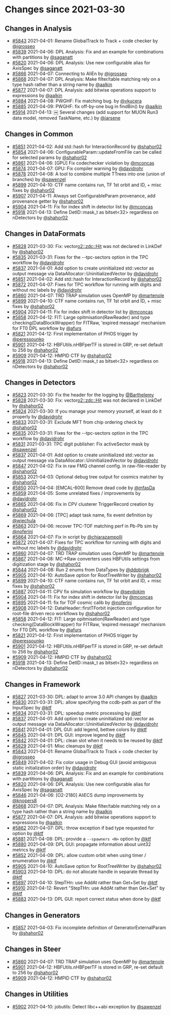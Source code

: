 # Changes since 2021-03-30

## Changes in Analysis

- [#5843](https://github.com/AliceO2Group/AliceO2/pull/5843) 2021-04-01: Rename GlobalTrack to Track + code checker by [@jgrosseo](https://github.com/jgrosseo)
- [#5839](https://github.com/AliceO2Group/AliceO2/pull/5839) 2021-04-06: DPL Analysis: Fix and an example for combinations with partitions by [@saganatt](https://github.com/saganatt)
- [#5820](https://github.com/AliceO2Group/AliceO2/pull/5820) 2021-04-06: DPL Analysis: Use new configurable alias for AxisSpec by [@saganatt](https://github.com/saganatt)
- [#5866](https://github.com/AliceO2Group/AliceO2/pull/5866) 2021-04-07: Connecting to AliEn by [@jgrosseo](https://github.com/jgrosseo)
- [#5868](https://github.com/AliceO2Group/AliceO2/pull/5868) 2021-04-07: DPL Analysis: Make filter/table matching rely on a type hash rather than a string name by [@aalkin](https://github.com/aalkin)
- [#5877](https://github.com/AliceO2Group/AliceO2/pull/5877) 2021-04-07: DPL Analysis: add bitwise operations support to expressions by [@aalkin](https://github.com/aalkin)
- [#5884](https://github.com/AliceO2Group/AliceO2/pull/5884) 2021-04-08: PWGHF: Fix matching bug. by [@vkucera](https://github.com/vkucera)
- [#5885](https://github.com/AliceO2Group/AliceO2/pull/5885) 2021-04-09: PWGHF: fix off-by-one bug in findBin() by [@aalkin](https://github.com/aalkin)
- [#5914](https://github.com/AliceO2Group/AliceO2/pull/5914) 2021-04-13: ￼ Several changes (add support for MUON Run3 data model, removed TaskName, etc.) by [@iarsene](https://github.com/iarsene)
## Changes in Common

- [#5851](https://github.com/AliceO2Group/AliceO2/pull/5851) 2021-04-02: Add std::hash for InteractionRecord by [@shahor02](https://github.com/shahor02)
- [#5854](https://github.com/AliceO2Group/AliceO2/pull/5854) 2021-04-06: ConfigurableParam::updateFromFile can be called for selected params by [@shahor02](https://github.com/shahor02)
- [#5861](https://github.com/AliceO2Group/AliceO2/pull/5861) 2021-04-06: [GPU] Fix codechecker violation by [@mconcas](https://github.com/mconcas)
- [#5874](https://github.com/AliceO2Group/AliceO2/pull/5874) 2021-04-07: GPU: Fix compiler warning by [@davidrohr](https://github.com/davidrohr)
- [#5878](https://github.com/AliceO2Group/AliceO2/pull/5878) 2021-04-08: A tool to combine multiple TTrees into one (union of branches) by [@sawenzel](https://github.com/sawenzel)
- [#5899](https://github.com/AliceO2Group/AliceO2/pull/5899) 2021-04-10: CTF name contains run, TF 1st orbit and ID, + misc fixes by [@shahor02](https://github.com/shahor02)
- [#5907](https://github.com/AliceO2Group/AliceO2/pull/5907) 2021-04-11: Always set ConfigurableParam provenance, add provenance getter by [@shahor02](https://github.com/shahor02)
- [#5904](https://github.com/AliceO2Group/AliceO2/pull/5904) 2021-04-11: Fix for index shift in detector list by [@mconcas](https://github.com/mconcas)
- [#5918](https://github.com/AliceO2Group/AliceO2/pull/5918) 2021-04-13: Define DetID::mask_t as bitset<32> regardless on nDetectors by [@shahor02](https://github.com/shahor02)
## Changes in DataFormats

- [#5828](https://github.com/AliceO2Group/AliceO2/pull/5828) 2021-03-30: Fix: vector<o2::zdc::Hit> was not declared in LinkDef by [@shahor02](https://github.com/shahor02)
- [#5835](https://github.com/AliceO2Group/AliceO2/pull/5835) 2021-03-31: Fixes for the --tpc-sectors option in the TPC workflow by [@davidrohr](https://github.com/davidrohr)
- [#5837](https://github.com/AliceO2Group/AliceO2/pull/5837) 2021-04-01: Add option to create uninitialized std::vector as output message via DataAllocator::UninitializedVector by [@davidrohr](https://github.com/davidrohr)
- [#5851](https://github.com/AliceO2Group/AliceO2/pull/5851) 2021-04-02: Add std::hash for InteractionRecord by [@shahor02](https://github.com/shahor02)
- [#5872](https://github.com/AliceO2Group/AliceO2/pull/5872) 2021-04-07: Fixes for TPC workflow for running with digits and without mc labels by [@davidrohr](https://github.com/davidrohr)
- [#5860](https://github.com/AliceO2Group/AliceO2/pull/5860) 2021-04-07: TRD TRAP simulation uses OpenMP by [@martenole](https://github.com/martenole)
- [#5899](https://github.com/AliceO2Group/AliceO2/pull/5899) 2021-04-10: CTF name contains run, TF 1st orbit and ID, + misc fixes by [@shahor02](https://github.com/shahor02)
- [#5904](https://github.com/AliceO2Group/AliceO2/pull/5904) 2021-04-11: Fix for index shift in detector list by [@mconcas](https://github.com/mconcas)
- [#5858](https://github.com/AliceO2Group/AliceO2/pull/5858) 2021-04-12: FIT: Large opitmisation(RawReader) and type checking(DataBlockWrapper) for FITRaw, 'expired message' mechanism for FT0 DPL workflow by [@afurs](https://github.com/afurs)
- [#5821](https://github.com/AliceO2Group/AliceO2/pull/5821) 2021-04-12: First implementation of PHOS trigger by [@peressounko](https://github.com/peressounko)
- [#5901](https://github.com/AliceO2Group/AliceO2/pull/5901) 2021-04-12: HBFUtils.nHBFperTF is stored in GRP, re-set default to 256 by [@shahor02](https://github.com/shahor02)
- [#5909](https://github.com/AliceO2Group/AliceO2/pull/5909) 2021-04-12: HMPID CTF by [@shahor02](https://github.com/shahor02)
- [#5918](https://github.com/AliceO2Group/AliceO2/pull/5918) 2021-04-13: Define DetID::mask_t as bitset<32> regardless on nDetectors by [@shahor02](https://github.com/shahor02)
## Changes in Detectors

- [#5823](https://github.com/AliceO2Group/AliceO2/pull/5823) 2021-03-30: Fix the header for the logging by [@Barthelemy](https://github.com/Barthelemy)
- [#5828](https://github.com/AliceO2Group/AliceO2/pull/5828) 2021-03-30: Fix: vector<o2::zdc::Hit> was not declared in LinkDef by [@shahor02](https://github.com/shahor02)
- [#5824](https://github.com/AliceO2Group/AliceO2/pull/5824) 2021-03-30: If you manage your memory yourself, at least do it properly by [@davidrohr](https://github.com/davidrohr)
- [#5833](https://github.com/AliceO2Group/AliceO2/pull/5833) 2021-03-31: Exclude MFT from chip ordering check by [@shahor02](https://github.com/shahor02)
- [#5835](https://github.com/AliceO2Group/AliceO2/pull/5835) 2021-03-31: Fixes for the --tpc-sectors option in the TPC workflow by [@davidrohr](https://github.com/davidrohr)
- [#5831](https://github.com/AliceO2Group/AliceO2/pull/5831) 2021-03-31: TPC digit publisher: Fix activeSector mask by [@sawenzel](https://github.com/sawenzel)
- [#5837](https://github.com/AliceO2Group/AliceO2/pull/5837) 2021-04-01: Add option to create uninitialized std::vector as output message via DataAllocator::UninitializedVector by [@davidrohr](https://github.com/davidrohr)
- [#5847](https://github.com/AliceO2Group/AliceO2/pull/5847) 2021-04-02: Fix in raw FMQ channel config. in raw-file-reader by [@shahor02](https://github.com/shahor02)
- [#5853](https://github.com/AliceO2Group/AliceO2/pull/5853) 2021-04-03: Optional debug tree output for cosmics matcher by [@shahor02](https://github.com/shahor02)
- [#5850](https://github.com/AliceO2Group/AliceO2/pull/5850) 2021-04-04: [EMCAL-600] Remove dead code by [@mfasDa](https://github.com/mfasDa)
- [#5859](https://github.com/AliceO2Group/AliceO2/pull/5859) 2021-04-05: Some unrelated fixes / improvements by [@davidrohr](https://github.com/davidrohr)
- [#5865](https://github.com/AliceO2Group/AliceO2/pull/5865) 2021-04-06: Fix in CPV clusterer TriggerRecord creation by [@shahor02](https://github.com/shahor02)
- [#5869](https://github.com/AliceO2Group/AliceO2/pull/5869) 2021-04-06: [TPC] adapt task name, fix event definition by [@wiechula](https://github.com/wiechula)
- [#5863](https://github.com/AliceO2Group/AliceO2/pull/5863) 2021-04-06: recover TPC-TOF matching perf in Pb-Pb sim by [@noferini](https://github.com/noferini)
- [#5864](https://github.com/AliceO2Group/AliceO2/pull/5864) 2021-04-07: Fix in script by [@chiarazampolli](https://github.com/chiarazampolli)
- [#5872](https://github.com/AliceO2Group/AliceO2/pull/5872) 2021-04-07: Fixes for TPC workflow for running with digits and without mc labels by [@davidrohr](https://github.com/davidrohr)
- [#5860](https://github.com/AliceO2Group/AliceO2/pull/5860) 2021-04-07: TRD TRAP simulation uses OpenMP by [@martenole](https://github.com/martenole)
- [#5867](https://github.com/AliceO2Group/AliceO2/pull/5867) 2021-04-08: MC->Raw converters uses HBFUtils settings from digitization stage by [@shahor02](https://github.com/shahor02)
- [#5844](https://github.com/AliceO2Group/AliceO2/pull/5844) 2021-04-08: Run 2 enums from DataTypes by [@ddobrigk](https://github.com/ddobrigk)
- [#5905](https://github.com/AliceO2Group/AliceO2/pull/5905) 2021-04-10:  AutoSave option for RootTreeWriter  by [@shahor02](https://github.com/shahor02)
- [#5899](https://github.com/AliceO2Group/AliceO2/pull/5899) 2021-04-10: CTF name contains run, TF 1st orbit and ID, + misc fixes by [@shahor02](https://github.com/shahor02)
- [#5887](https://github.com/AliceO2Group/AliceO2/pull/5887) 2021-04-11: CPV fix simulation workflow by [@sevdokim](https://github.com/sevdokim)
- [#5904](https://github.com/AliceO2Group/AliceO2/pull/5904) 2021-04-11: Fix for index shift in detector list by [@mconcas](https://github.com/mconcas)
- [#5895](https://github.com/AliceO2Group/AliceO2/pull/5895) 2021-04-11: fix for TOF cosmic calib by [@noferini](https://github.com/noferini)
- [#5908](https://github.com/AliceO2Group/AliceO2/pull/5908) 2021-04-12: DataHeader::firstTForbit injection configuration for root-file driven reco workflows by [@shahor02](https://github.com/shahor02)
- [#5858](https://github.com/AliceO2Group/AliceO2/pull/5858) 2021-04-12: FIT: Large opitmisation(RawReader) and type checking(DataBlockWrapper) for FITRaw, 'expired message' mechanism for FT0 DPL workflow by [@afurs](https://github.com/afurs)
- [#5821](https://github.com/AliceO2Group/AliceO2/pull/5821) 2021-04-12: First implementation of PHOS trigger by [@peressounko](https://github.com/peressounko)
- [#5901](https://github.com/AliceO2Group/AliceO2/pull/5901) 2021-04-12: HBFUtils.nHBFperTF is stored in GRP, re-set default to 256 by [@shahor02](https://github.com/shahor02)
- [#5909](https://github.com/AliceO2Group/AliceO2/pull/5909) 2021-04-12: HMPID CTF by [@shahor02](https://github.com/shahor02)
- [#5918](https://github.com/AliceO2Group/AliceO2/pull/5918) 2021-04-13: Define DetID::mask_t as bitset<32> regardless on nDetectors by [@shahor02](https://github.com/shahor02)
## Changes in Framework

- [#5827](https://github.com/AliceO2Group/AliceO2/pull/5827) 2021-03-30: DPL: adapt to arrow 3.0 API changes by [@aalkin](https://github.com/aalkin)
- [#5830](https://github.com/AliceO2Group/AliceO2/pull/5830) 2021-03-31: DPL: allow specifying the ccdb-path as part of the InputSpec by [@ktf](https://github.com/ktf)
- [#5834](https://github.com/AliceO2Group/AliceO2/pull/5834) 2021-03-31: DPL: speedup metric processing by [@ktf](https://github.com/ktf)
- [#5837](https://github.com/AliceO2Group/AliceO2/pull/5837) 2021-04-01: Add option to create uninitialized std::vector as output message via DataAllocator::UninitializedVector by [@davidrohr](https://github.com/davidrohr)
- [#5841](https://github.com/AliceO2Group/AliceO2/pull/5841) 2021-04-01: DPL GUI: add legend, bettwe colors by [@ktf](https://github.com/ktf)
- [#5845](https://github.com/AliceO2Group/AliceO2/pull/5845) 2021-04-01: DPL GUI: improve legend by [@ktf](https://github.com/ktf)
- [#5842](https://github.com/AliceO2Group/AliceO2/pull/5842) 2021-04-01: DPL: clean slot when it needs to be reused by [@ktf](https://github.com/ktf)
- [#5829](https://github.com/AliceO2Group/AliceO2/pull/5829) 2021-04-01: Misc cleanups by [@ktf](https://github.com/ktf)
- [#5843](https://github.com/AliceO2Group/AliceO2/pull/5843) 2021-04-01: Rename GlobalTrack to Track + code checker by [@jgrosseo](https://github.com/jgrosseo)
- [#5849](https://github.com/AliceO2Group/AliceO2/pull/5849) 2021-04-02: Fix color usage in Debug GUI (avoid ambiguous static initialization order) by [@davidrohr](https://github.com/davidrohr)
- [#5839](https://github.com/AliceO2Group/AliceO2/pull/5839) 2021-04-06: DPL Analysis: Fix and an example for combinations with partitions by [@saganatt](https://github.com/saganatt)
- [#5820](https://github.com/AliceO2Group/AliceO2/pull/5820) 2021-04-06: DPL Analysis: Use new configurable alias for AxisSpec by [@saganatt](https://github.com/saganatt)
- [#5846](https://github.com/AliceO2Group/AliceO2/pull/5846) 2021-04-06: [O2-2180] AliECS dump improvements by [@knopers8](https://github.com/knopers8)
- [#5868](https://github.com/AliceO2Group/AliceO2/pull/5868) 2021-04-07: DPL Analysis: Make filter/table matching rely on a type hash rather than a string name by [@aalkin](https://github.com/aalkin)
- [#5877](https://github.com/AliceO2Group/AliceO2/pull/5877) 2021-04-07: DPL Analysis: add bitwise operations support to expressions by [@aalkin](https://github.com/aalkin)
- [#5862](https://github.com/AliceO2Group/AliceO2/pull/5862) 2021-04-07: DPL: throw exception if bad type requested for option by [@ktf](https://github.com/ktf)
- [#5881](https://github.com/AliceO2Group/AliceO2/pull/5881) 2021-04-08: DPL: provide a `--spawners <N>` option by [@ktf](https://github.com/ktf)
- [#5880](https://github.com/AliceO2Group/AliceO2/pull/5880) 2021-04-09: DPL GUI: propagate information about uint32 metrics by [@ktf](https://github.com/ktf)
- [#5852](https://github.com/AliceO2Group/AliceO2/pull/5852) 2021-04-09: DPL: allow custom orbit when using timer / enumeration by [@ktf](https://github.com/ktf)
- [#5905](https://github.com/AliceO2Group/AliceO2/pull/5905) 2021-04-10:  AutoSave option for RootTreeWriter  by [@shahor02](https://github.com/shahor02)
- [#5903](https://github.com/AliceO2Group/AliceO2/pull/5903) 2021-04-10: DPL: do not allocate handle in separate thread by [@ktf](https://github.com/ktf)
- [#5897](https://github.com/AliceO2Group/AliceO2/pull/5897) 2021-04-10: StepTHn: use AddAt rather than Get+Set by [@ktf](https://github.com/ktf)
- [#5910](https://github.com/AliceO2Group/AliceO2/pull/5910) 2021-04-12: Revert "StepTHn: use AddAt rather than Get+Set" by [@ktf](https://github.com/ktf)
- [#5883](https://github.com/AliceO2Group/AliceO2/pull/5883) 2021-04-13: DPL GUI: report correct status when done by [@ktf](https://github.com/ktf)
## Changes in Generators

- [#5857](https://github.com/AliceO2Group/AliceO2/pull/5857) 2021-04-03: Fix incomplete definition of GeneratorExternalParam by [@shahor02](https://github.com/shahor02)
## Changes in Steer

- [#5860](https://github.com/AliceO2Group/AliceO2/pull/5860) 2021-04-07: TRD TRAP simulation uses OpenMP by [@martenole](https://github.com/martenole)
- [#5901](https://github.com/AliceO2Group/AliceO2/pull/5901) 2021-04-12: HBFUtils.nHBFperTF is stored in GRP, re-set default to 256 by [@shahor02](https://github.com/shahor02)
- [#5909](https://github.com/AliceO2Group/AliceO2/pull/5909) 2021-04-12: HMPID CTF by [@shahor02](https://github.com/shahor02)
## Changes in Utilities

- [#5902](https://github.com/AliceO2Group/AliceO2/pull/5902) 2021-04-10: jobutils: Detect libc++abi exception by [@sawenzel](https://github.com/sawenzel)
